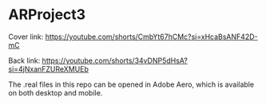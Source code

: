 # ARProject3

Cover link: https://youtube.com/shorts/CmbYt67hCMc?si=xHcaBsANF42D-mC

Back link: https://youtube.com/shorts/34vDNP5dHsA?si=4jNxanFZUReXMUEb

The .real files in this repo can be opened in Adobe Aero, which is available on both desktop and mobile.
